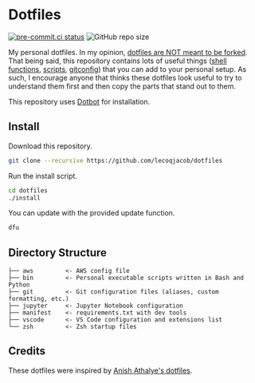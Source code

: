 # Dotfiles 

[![pre-commit.ci status](https://results.pre-commit.ci/badge/github/lecoqjacob/dotfiles/master.svg)](https://results.pre-commit.ci/latest/github/lecoqjacob/dotfiles/master)
![GitHub repo size](https://img.shields.io/github/repo-size/lecoqjacob/dotfiles?color=orange)

My personal dotfiles. In my opinion, [dotfiles are NOT meant to be forked](https://www.anishathalye.com/2014/08/03/managing-your-dotfiles/#dotfiles-are-not-meant-to-be-forked). That being said, this repository contains lots of useful things ([shell functions](https://github.com/lecoqjacob/dotfiles/blob/master/zsh/zsh/functions.zsh), [scripts](https://github.com/lecoqjacob/dotfiles/blob/master/bin/covid-stats), [gitconfig](https://github.com/lecoqjacob/dotfiles/blob/master/git/gitconfig)) that you can add to your personal setup. As such, I encourage anyone that thinks these dotfiles look useful to try to understand them first and then copy the parts that stand out to them.

This repository uses [Dotbot](https://github.com/anishathalye/dotbot) for installation.

## Install

Download this repository.

```bash
git clone --recursive https://github.com/lecoqjacob/dotfiles
```

Run the install script.

```bash
cd dotfiles
./install
```

You can update with the provided update function.

```bash
dfu
```

## Directory Structure

```
├── aws         <- AWS config file
├── bin         <- Personal executable scripts written in Bash and Python
├── git         <- Git configuration files (aliases, custom formatting, etc.)
├── jupyter     <- Jupyter Notebook configuration
├── manifest    <- requirements.txt with dev tools
├── vscode      <- VS Code configuration and extensions list
└── zsh         <- Zsh startup files
```

## Credits

These dotfiles were inspired by [Anish Athalye's dotfiles](https://github.com/anishathalye/dotfiles).